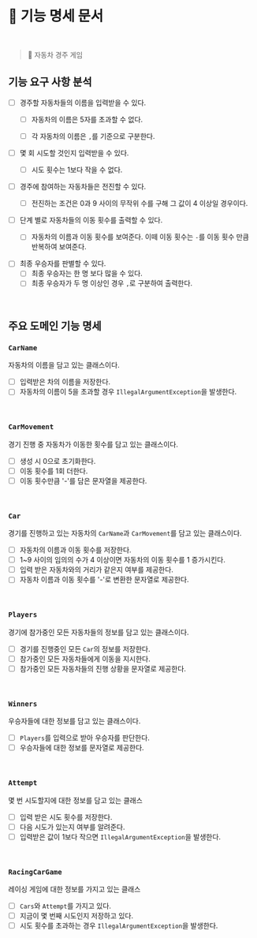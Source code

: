 # 📂 기능 명세 문서

<br>

> 🚗 자동차 경주 게임 

## 기능 요구 사항 분석
- [ ] 경주할 자동차들의 이름을 입력받을 수 있다.
  - [ ] 자동차의 이름은 5자를 초과할 수 없다.
  - [ ] 각 자동차의 이름은 `,`를 기준으로 구분한다.


- [ ] 몇 회 시도할 것인지 입력받을 수 있다.
  - [ ] 시도 횟수는 1보다 작을 수 없다.


- [ ] 경주에 참여하는 자동차들은 전진할 수 있다.
  - [ ] 전진하는 조건은 0과 9 사이의 무작위 수를 구해 그 값이 4 이상일 경우이다.


- [ ] 단계 별로 자동차들의 이동 횟수를 출력할 수 있다.
  - [ ] 자동차의 이름과 이동 횟수를 보여준다. 이떼 이동 횟수는 `-`를 이동 횟수 만큼 반복하여 보여준다.


- [ ] 최종 우승자를 판별할 수 있다.
  - [ ] 최종 우승자는 한 명 보다 많을 수 있다.
  - [ ] 최종 우승자가 두 명 이상인 경우 `,`로 구분하여 출력한다.

<br>

## 주요 도메인 기능 명세

### `CarName`
자동차의 이름을 담고 있는 클래스이다.
- [ ] 입력받은 차의 이름을 저장한다.
- [ ] 자동차의 이름이 5을 초과할 경우 `IllegalArgumentException`을 발생한다.

<br>

### `CarMovement`
경기 진행 중 자동차가 이동한 횟수를 담고 있는 클래스이다.
- [ ] 생성 시 0으로 초기화한다.
- [ ] 이동 횟수를 1회 더한다.
- [ ] 이동 횟수만큼 '-'를 담은 문자열을 제공한다.

<br>

### `Car`
경기를 진행하고 있는 자동차의 `CarName`과 `CarMovement`를 담고 있는 클래스이다.
- [ ] 자동차의 이름과 이동 횟수를 저장한다.
- [ ] 1~9 사이의 임의의 수가 4 이상이면 자동차의 이동 횟수를 1 증가시킨다.
- [ ] 입력 받은 자동차와의 거리가 같은지 여부를 제공한다.
- [ ] 자동차 이름과 이동 횟수를 '-'로 변환한 문자열로 제공한다.

<br>

### `Players`
경기에 참가중인 모든 자동차들의 정보를 담고 있는 클래스이다.
- [ ] 경기를 진행중인 모든 `Car`의 정보를 저장한다.
- [ ] 참가중인 모든 자동차들에게 이동을 지시한다.
- [ ] 참가중인 모든 자동차들의 진행 상황을 문자열로 제공한다.

<br>

### `Winners`
우승자들에 대한 정보를 담고 있는 클래스이다.
- [ ] `Players`를 입력으로 받아 우승자를 판단한다.
- [ ] 우승자들에 대한 정보를 문자열로 제공한다.

<br>

### `Attempt`
몇 번 시도할지에 대한 정보를 담고 있는 클래스
- [ ] 입력 받은 시도 횟수를 저장한다.
- [ ] 다음 시도가 있는지 여부를 알려준다.
- [ ] 입력받은 값이 1보다 작으면 `IllegalArgumentException`을 발생한다.

<br>

### `RacingCarGame`
레이싱 게임에 대한 정보를 가지고 있는 클래스
- [ ] `Cars`와 `Attempt`를 가지고 있다.
- [ ] 지금이 몇 번째 시도인지 저장하고 있다.
- [ ] 시도 횟수를 초과하는 경우 `IllegalArgumentException`을 발생한다.

<br>

